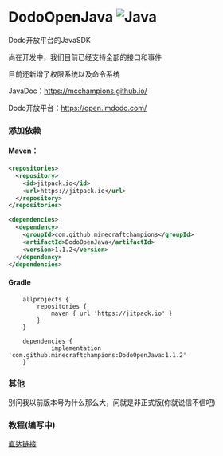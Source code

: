 ﻿# DodoOpenJava <img src="https://img.shields.io/badge/java-%23ED8B00.svg?style=for-the-badge&logo=java&logoColor=white" alt="Java">
Dodo开放平台的JavaSDK

尚在开发中，我们目前已经支持全部的接口和事件

目前还新增了权限系统以及命令系统

JavaDoc：https://mcchampions.github.io/

Dodo开放平台：https://open.imdodo.com/

### 添加依赖
#### Maven：
```xml
<repositories>
  <repository>
    <id>jitpack.io</id>
    <url>https://jitpack.io</url>
  </repository>
</repositories>
```

```xml
<dependencies>
  <dependency>
    <groupId>com.github.minecraftchampions</groupId>
    <artifactId>DodoOpenJava</artifactId>
    <version>1.1.2</version>
  </dependency>
</dependencies>
```
#### Gradle
```
	allprojects {
		repositories {
			maven { url 'https://jitpack.io' }
		}
	}

	dependencies {
	        implementation 'com.github.minecraftchampions:DodoOpenJava:1.1.2'
	}
```

### 其他
别问我以前版本号为什么那么大，问就是非正式版(你就说信不信吧)
### 教程(编写中)
[直达链接](https://www.showdoc.com.cn/DodoOpenJava/)
